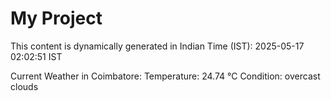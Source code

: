 # My Project

This content is dynamically generated in Indian Time (IST): 2025-05-17 02:02:51 IST


Current Weather in Coimbatore:
Temperature: 24.74 °C
Condition: overcast clouds
